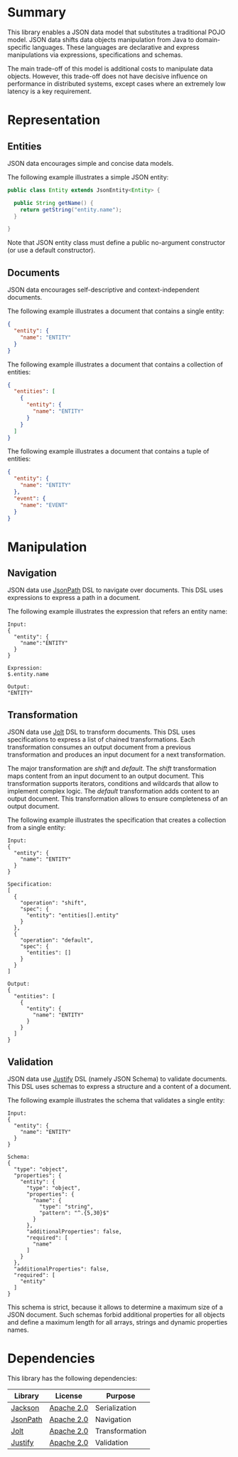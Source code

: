 # Summary

This library enables a JSON data model that substitutes a traditional POJO model.
JSON data shifts data objects manipulation from Java to domain-specific languages.
These languages are declarative and express manipulations via expressions, specifications and schemas.

The main trade-off of this model is additional costs to manipulate data objects.
However, this trade-off does not have decisive influence on performance in distributed systems, except cases where an extremely low latency is a key requirement.

# Representation

## Entities

JSON data encourages simple and concise data models.

The following example illustrates a simple JSON entity:

```java
public class Entity extends JsonEntity<Entity> {

  public String getName() {
    return getString("entity.name");
  }

} 
```

Note that JSON entity class must define a public no-argument constructor (or use a default constructor).

## Documents

JSON data encourages self-descriptive and context-independent documents.

The following example illustrates a document that contains a single entity:

```json
{
  "entity": {
    "name": "ENTITY"
  }
}
```

The following example illustrates a document that contains a collection of entities:

```json
{
  "entities": [
    {
      "entity": {
        "name": "ENTITY"
      }
    }
  ]
}
```

The following example illustrates a document that contains a tuple of entities:

```json
{
  "entity": {
    "name": "ENTITY"
  },
  "event": {
    "name": "EVENT"
  }
}
```

# Manipulation

## Navigation

JSON data use [JsonPath] DSL to navigate over documents.
This DSL uses expressions to express a path in a document.

The following example illustrates the expression that refers an entity name:

```
Input:
{
  "entity": {
    "name":"ENTITY"
  }
}
 
Expression:
$.entity.name
 
Output:
"ENTITY"
``` 

## Transformation

JSON data use [Jolt] DSL to transform documents.
This DSL uses specifications to express a list of chained transformations.
Each transformation consumes an output document from a previous transformation and produces an input document for a next transformation.

The major transformation are _shift_ and _default_.
The _shift_ transformation maps content from an input document to an output document.
This transformation supports iterators, conditions and wildcards that allow to implement complex logic.
The _default_ transformation adds content to an output document.
This transformation allows to ensure completeness of an output document.

The following example illustrates the specification that creates a collection from a single entity:

```
Input:
{
  "entity": {
    "name": "ENTITY"
  }
}
 
Specification:
[
  {
    "operation": "shift",
    "spec": {
      "entity": "entities[].entity"
    }
  },
  {
    "operation": "default",
    "spec": {
      "entities": []
    }
  }
]
 
Output:
{
  "entities": [
    {
      "entity": {
        "name": "ENTITY"
      }
    }
  ]
}
```

## Validation

JSON data use [Justify] DSL (namely JSON Schema) to validate documents.
This DSL uses schemas to express a structure and a content of a document.

The following example illustrates the schema that validates a single entity:

```
Input:
{
  "entity": {
    "name": "ENTITY"
  }
}
 
Schema:
{
  "type": "object",
  "properties": {
    "entity": {
      "type": "object",
      "properties": {
        "name": {
          "type": "string",
          "pattern": "^.{5,30}$"
        }
      },
      "additionalProperties": false,
      "required": [
        "name"
      ]
    }
  },
  "additionalProperties": false,
  "required": [
    "entity"
  ]
}
```

This schema is strict, because it allows to determine a maximum size of a JSON document.
Such schemas forbid additional properties for all objects and define a maximum length for all arrays, strings and dynamic properties names.

# Dependencies

This library has the following dependencies:

| Library    | License      | Purpose        |
|------------|--------------|----------------|
| [Jackson]  | [Apache 2.0] | Serialization  |
| [JsonPath] | [Apache 2.0] | Navigation     |
| [Jolt]     | [Apache 2.0] | Transformation |
| [Justify]  | [Apache 2.0] | Validation     |

[JsonPath]: https://github.com/json-path/JsonPath
[Jackson]: https://github.com/FasterXML/jackson-databind
[Justify]: https://github.com/leadpony/justify
[Jolt]: https://github.com/bazaarvoice/jolt

[Apache 2.0]: https://www.apache.org/licenses/LICENSE-2.0

[JitPack]: https://jitpack.io/
